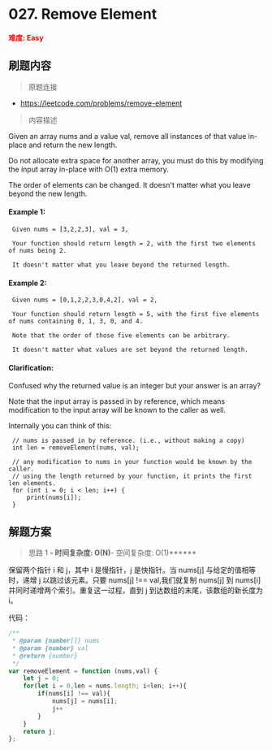 # 027. Remove Element

**<font color=red>难度: Easy</font>**

## 刷题内容

> 原题连接

* https://leetcode.com/problems/remove-element

> 内容描述

Given an array nums and a value val, remove all instances of that value in-place and return the new length.

Do not allocate extra space for another array, you must do this by modifying the input array in-place with O(1) extra memory.

The order of elements can be changed. It doesn't matter what you leave beyond the new length.

#### Example 1:

     Given nums = [3,2,2,3], val = 3,

     Your function should return length = 2, with the first two elements of nums being 2.

     It doesn't matter what you leave beyond the returned length.

#### Example 2:

     Given nums = [0,1,2,2,3,0,4,2], val = 2,

     Your function should return length = 5, with the first five elements of nums containing 0, 1, 3, 0, and 4.

     Note that the order of those five elements can be arbitrary.

     It doesn't matter what values are set beyond the returned length.

#### Clarification:

Confused why the returned value is an integer but your answer is an array?

Note that the input array is passed in by reference, which means modification to the input array will be known to the caller as well.

Internally you can think of this:

     // nums is passed in by reference. (i.e., without making a copy)
     int len = removeElement(nums, val);

     // any modification to nums in your function would be known by the caller.
     // using the length returned by your function, it prints the first len elements.
     for (int i = 0; i < len; i++) {
         print(nums[i]);
     }


## 解题方案

> 思路 1
******- 时间复杂度: O(N)******- 空间复杂度: O(1)******

保留两个指针 i 和 j，其中 i 是慢指针，j 是快指针。当 nums[j] 与给定的值相等时，递增 j 以跳过该元素。只要 nums[j] !== val,我们就复制 nums[j] 到 nums[i] 并同时递增两个索引。重复这一过程，直到 j 到达数组的末尾，该数组的新长度为 i。

代码：

```javascript
/**
 * @param {number[]} nums
 * @param {number} val
 * @return {number}
 */
var removeElement = function (nums,val) {
    let j = 0;
    for(let i = 0,len = nums.length; i<len; i++){
        if(nums[i] !== val){
            nums[j] = nums[i];
            j++
        }
    }
    return j;
};
```

